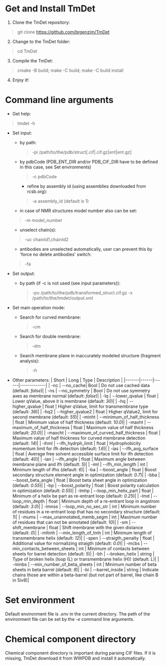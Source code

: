 # Get and Install **TmDet**

1. Clone the TmDet repository:
> git clone https://github.com/brgenzim/TmDet

2. Change to the TmDet folder:
> cd TmDet

3. Compile the TmDet:
> cmake -B build; make -C build; make -C build install

4. Enjoy it!


# Command line arguments
- Get help:
>tmdet -h

- Set input:

    - by path:
        >-pi /path/to/the/pdb/struct[.cif|.cif.gz|ent|ent.gz]
    - by pdbCode (PDB_ENT_DIR and/or PDB_CIF_DIR have to be defined in this case, see Set environments)
        >-c pdbCode

        - refine by assembly id (using assemblies downloaded from rcsb.org):
        >-a assembly_id (default is 1)

    - in case of NMR structures model number also can be set:
    >-m model_number

    - unselect chain(s):
    >-uc chainId1,chainId2

    - antibodies are unselected automatically, user can prevent this by 'force no delete antibodies' switch:
    >-fa

- Set output:
    - by path (if -c is not used (see input parameters)):
        >-po /path/to/the/pdb/transformed_struct.cif.gz
        >-x /path/to/the/tmdet/output.xml
    
- Set main operation mode:
    - Search for curved membrane:
        >-cm
    - Search for double membrane:
        >-dm
    - Search membrane plane in inaccurately modeled structure (fragment analysis):
        >-fr

- Other parameters:
    | Short | Long | Type | Description |
    |-------|------|------|-------------|
    | -nc | --no_cache| Bool | Do not use cached data (default: *false*)|
    | -ns | --no_symmetry | Bool | Do not use symmetry axes as membrane normal (default: *false*)|
    | -lq | --lower_qvalue | float | Lower qValue, above it is membrane (default: *30*)|
    | -hq | --higher_qvalue | float | Higher qValue, limit for transmembrane type (default: *36*)|
    | -hq2 | --higher_qvalue2 | float | Higher qValue2, limit for second membrane (default: *55*)|
    | -minht | --minimum_of_half_thickness | float | Minimum value of half thickness (default: *10.0*)|
    | -maxht | --maximum_of_half_thickness | float | Maximum value of half thickness (default: *20.0*)|
    | -maxcht | --maximum_of_curved_half_thickness | float | Maximum value of half thickness for curved membrane detection (default: *14*)|
    | -ihml | --ifh_hydrph_limit | float | Hydrophobicity momentum limit for ifh detection (default: *1.6*)|
    | -ias | --ifh_avg_surface | float | Average free solvent accessible surface limit for ifh detection (default: *40*)|
    | -ian | --ifh_angle | float | Maximum angle between membrane plane and ifh (default: *5*)|
    | -iml | --ifh_min_length | int | Minimum length of ifhs (default: *6*)|
    | -ba | --boost_angle | float | Boost secondary structure element angle in optimization (default: *0.7*)|
    | -bba | --boost_beta_angle | float | Boost beta sheet angle in optimization (default: *0.55*)|
    | -bp | --boost_polarity | float | Boost polarity calculation in optimization (default: *0.55*)|
    | -lmhp | --loop_min_helix_part | float | Minimum of a helix be part as re-entrant loop (default: *0.25*)|
    | -lmd | --loop_min_depth | float | Minimum depth of a re-entrant loop in angstrom (default: *3.0*)|
    | -lmnss | --loop_min_no_sec_str | int | Minimum number of residues in a re-entrant loop that has no secondary structure (default: *1*)|
    | -mums | --max_unannotated_memb_segm | int | Maximum number of residues that can not be annotated (default: *10*)|
    | -sm | --shift_membrane | float | Shift membrane with the given distance (default: *0*)|
    | -mltmh | --min_length_of_tmh | int | Minimum length of transmembrane helix (default: *12*)|
    | -spen | --straigth_penalty | float | Additional value for normalizing straigth (default: *0.0*)|
    | -mcbs | --min_contacts_between_sheets | int | Minimum of contacts between sheets for barrel detection (default: *5*)|
    | -bh | --broken_helix | string | Type of broken helix (loop (L) or transmembrane helix (H)) (default: *L*)|
    | -minbs | --min_number_of_beta_sheets | int | Minimum number of beta sheets in beta barrel (default: *8*)|
    | -bi | --barrel_inside | string | Indicate chains those are within a beta-barrel (but not part of barrel, like chain B in 5iv8)|

# Set environment

Default environment file is *.env* in the current directory. The peth of the environment file can be set by the *-e* command line arguments.

# Chemical component directory

Chemical component directory is important during parsing CIF files. If it is missing, TmDet
download it from WWPDB and install it automatically.
